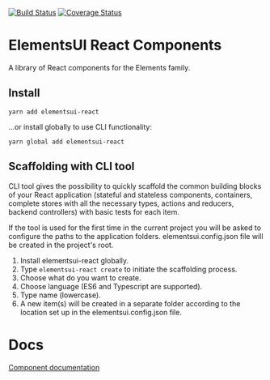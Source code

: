 [![Build Status](https://travis-ci.org/EVRYAS/elementsui-react.svg?branch=master)](https://travis-ci.org/EVRYAS/elementsui-react)
[![Coverage Status](https://coveralls.io/repos/github/EVRYAS/elementsui-react/badge.svg?branch=master)](https://coveralls.io/github/EVRYAS/elementsui-react?branch=master)

# ElementsUI React Components

A library of React components for the Elements family.

## Install

```
yarn add elementsui-react
```

...or install globally to use CLI functionality:

```
yarn global add elementsui-react
```

## Scaffolding with CLI tool

CLI tool gives the possibility to quickly scaffold the common building blocks of your React application (stateful and stateless components, containers, complete stores with all the necessary types, actions and reducers, backend controllers) with basic tests for each item.

If the tool is used for the first time in the current project you will be asked to configure the paths to the application folders. elementsui.config.json file will be created in the project's root.

1.  Install elementsui-react globally.
2.  Type `elementsui-react create` to initiate the scaffolding process.
3.  Choose what do you want to create.
4.  Choose language (ES6 and Typescript are supported).
5.  Type name (lowercase).
6.  A new item(s) will be created in a separate folder according to the location set up in the elementsui.config.json file.

# Docs

[Component documentation](https://evryas.github.io/elementsui-react/)
